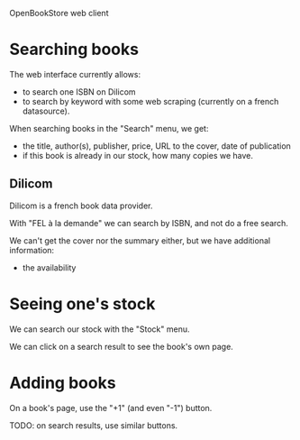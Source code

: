 OpenBookStore web client


# Searching books

The web interface currently allows:

- to search one ISBN on Dilicom
- to search by keyword with some web scraping (currently on a french datasource).

When searching books in the "Search" menu, we get:

- the title, author(s), publisher, price, URL to the cover, date of publication
- if this book is already in our stock, how many copies we have.

## Dilicom

Dilicom is a french book data provider.

With "FEL à la demande" we can search by ISBN, and not do a free search.

We can't get the cover nor the summary either, but we have additional information:

- the availability


# Seeing one's stock

We can search our stock with the "Stock" menu.

We can click on a search result to see the book's own page.


# Adding books

On a book's page, use the "+1" (and even "-1") button.

TODO: on search results, use similar buttons.
